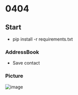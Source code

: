 # 0404
## Start
- pip install -r requirements.txt
### AddressBook
- Save contact
### Picture
![image](https://github.com/jh226/0404/assets/136438531/675f26fd-1495-481a-a96f-cc06a781e086)
